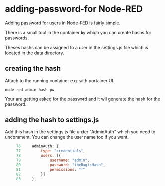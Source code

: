 # adding-password-for Node-RED

Adding password for users in Node-RED is fairly simple.

There is a small tool in the container by which you can create hashs for passwords.

Theses hashs can be assigned to a user in the settings.js file which is located in the data directory.

## creating the hash

Attach to the running container e.g. with portainer UI.

``` sh
node-red admin hash-pw
```

Your are getting asked for the password and it wil generate the hash for the password.

## adding the hash to settings.js

Add this hash in the settings.js file under "AdminAuth" which you need to uncomment.
You can change the user name too if you want.

``` js
     76     adminAuth: {
     77         type: "credentials",
     78         users: [{
     79             username: "admin",
     80             password: "theMagicHash",
     81             permissions: "*"
     82         }]
     83     },
```